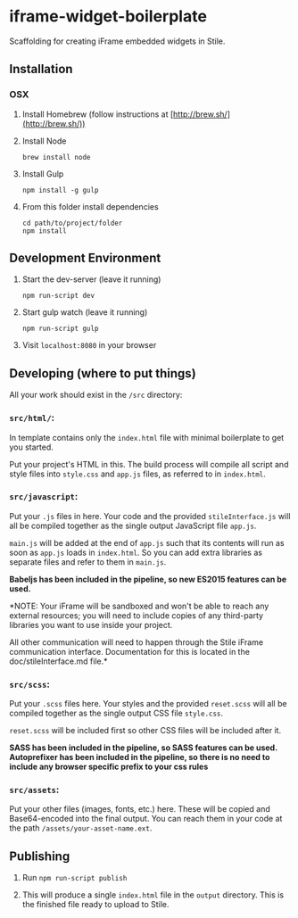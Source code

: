 # iframe-widget-boilerplate

Scaffolding for creating iFrame embedded widgets in Stile.

## Installation

### OSX

1. Install Homebrew (follow instructions at [http://brew.sh/](http://brew.sh/))
2. Install Node

    `brew install node`

3. Install Gulp

    `npm install -g gulp`

4. From this folder install dependencies

    ```
    cd path/to/project/folder
    npm install
    ```

## Development Environment

1. Start the dev-server (leave it running)

    `npm run-script dev`

2. Start gulp watch (leave it running)

    `npm run-script gulp`

3. Visit `localhost:8080` in your browser


## Developing (where to put things)

All your work should exist in the `/src` directory:

### `src/html/`:

In template contains only the `index.html` file with minimal boilerplate to get you started.

Put your project's HTML in this. The build process will compile all script and style files into `style.css` and `app.js` files, as referred to in `index.html`.

### `src/javascript`:

Put your `.js` files in here. Your code and the provided `stileInterface.js` will all be compiled together as the single output JavaScript file `app.js`.

`main.js` will be added at the end of `app.js` such that its contents will run as soon as `app.js` loads in `index.html`. So you can add extra libraries as separate files and refer to them in `main.js`.

**Babeljs has been included in the pipeline, so new ES2015 features can be used.**

*NOTE: Your iFrame will be sandboxed and won't be able to reach any external resources; you will need to include copies of any third-party libraries you want to use inside your project.

All other communication will need to happen through the Stile iFrame communication interface. Documentation for this is located in the doc/stileInterface.md file.*

### `src/scss`:

Put your `.scss` files here. Your styles and the provided `reset.scss` will all be compiled together as the single output CSS file `style.css`.

`reset.scss` will be included first so other CSS files will be included after it.

**SASS has been included in the pipeline, so SASS features can be used.**
**Autoprefixer has been included in the pipeline, so there is no need to include any browser specific prefix to your css rules**

### `src/assets`:

Put your other files (images, fonts, etc.) here. These will be copied and Base64-encoded into the final output. You can reach them in your code at the path `/assets/your-asset-name.ext`.


## Publishing

1. Run `npm run-script publish`

2. This will produce a single `index.html` file in the `output` directory. This is the finished file ready to upload to Stile.
